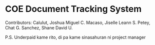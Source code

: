 # COE Document Tracking System

Contributors:
Calulut, Joshua Miguel C.
Macaso, Jiselle Leann S.
Petey, Chat G.
Sanchez, Shane David U.

P.S. Underpaid kame rito, di pa kame sinasahuran ni project manager
